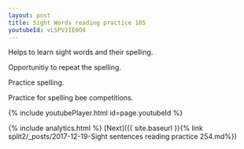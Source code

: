```yaml
---
layout: post
title: Sight Words reading practice 185
youtubeId: vLSPVJIE0O4
---
```

 
 
Helps to learn sight words and their spelling.

Opportunitiy to repeat the spelling. 

Practice spelling. 
 
Practice for spelling bee competitions. 
 
{% include youtubePlayer.html id=page.youtubeId %}
 
 
{% include analytics.html %} 
[Next]({{ site.baseurl }}{% link  split2/_posts/2017-12-19-Sight sentences reading practice 254.md%})
 
